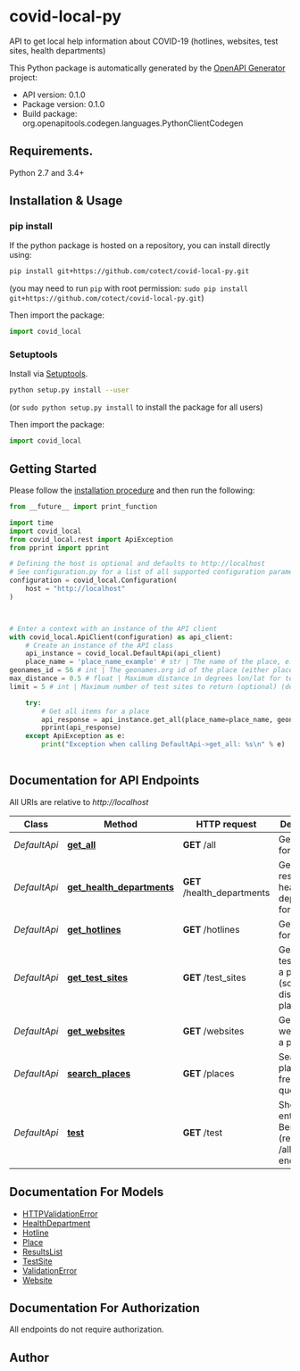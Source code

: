 # covid-local-py
API to get local help information about COVID-19 (hotlines, websites, test sites, health departments)

This Python package is automatically generated by the [OpenAPI Generator](https://openapi-generator.tech) project:

- API version: 0.1.0
- Package version: 0.1.0
- Build package: org.openapitools.codegen.languages.PythonClientCodegen

## Requirements.

Python 2.7 and 3.4+

## Installation & Usage
### pip install

If the python package is hosted on a repository, you can install directly using:

```sh
pip install git+https://github.com/cotect/covid-local-py.git
```
(you may need to run `pip` with root permission: `sudo pip install git+https://github.com/cotect/covid-local-py.git`)

Then import the package:
```python
import covid_local
```

### Setuptools

Install via [Setuptools](http://pypi.python.org/pypi/setuptools).

```sh
python setup.py install --user
```
(or `sudo python setup.py install` to install the package for all users)

Then import the package:
```python
import covid_local
```

## Getting Started

Please follow the [installation procedure](#installation--usage) and then run the following:

```python
from __future__ import print_function

import time
import covid_local
from covid_local.rest import ApiException
from pprint import pprint

# Defining the host is optional and defaults to http://localhost
# See configuration.py for a list of all supported configuration parameters.
configuration = covid_local.Configuration(
    host = "http://localhost"
)



# Enter a context with an instance of the API client
with covid_local.ApiClient(configuration) as api_client:
    # Create an instance of the API class
    api_instance = covid_local.DefaultApi(api_client)
    place_name = 'place_name_example' # str | The name of the place, e.g. a city, neighborhood, state (either place_name or geonames_id must be provided) (optional)
geonames_id = 56 # int | The geonames.org id of the place (either place_name or geonames_id must be provided) (optional)
max_distance = 0.5 # float | Maximum distance in degrees lon/lat for test sites (optional) (default to 0.5)
limit = 5 # int | Maximum number of test sites to return (optional) (default to 5)

    try:
        # Get all items for a place
        api_response = api_instance.get_all(place_name=place_name, geonames_id=geonames_id, max_distance=max_distance, limit=limit)
        pprint(api_response)
    except ApiException as e:
        print("Exception when calling DefaultApi->get_all: %s\n" % e)
    
```

## Documentation for API Endpoints

All URIs are relative to *http://localhost*

Class | Method | HTTP request | Description
------------ | ------------- | ------------- | -------------
*DefaultApi* | [**get_all**](docs/DefaultApi.md#get_all) | **GET** /all | Get all items for a place
*DefaultApi* | [**get_health_departments**](docs/DefaultApi.md#get_health_departments) | **GET** /health_departments | Get responsible health departments for a place
*DefaultApi* | [**get_hotlines**](docs/DefaultApi.md#get_hotlines) | **GET** /hotlines | Get hotlines for a place
*DefaultApi* | [**get_test_sites**](docs/DefaultApi.md#get_test_sites) | **GET** /test_sites | Get nearby test sites for a place (sorted by distance to place)
*DefaultApi* | [**get_websites**](docs/DefaultApi.md#get_websites) | **GET** /websites | Get websites for a place
*DefaultApi* | [**search_places**](docs/DefaultApi.md#search_places) | **GET** /places | Search for places via free-form query
*DefaultApi* | [**test**](docs/DefaultApi.md#test) | **GET** /test | Shows all entries for Berlin Mitte (redirects to /all endpoint)


## Documentation For Models

 - [HTTPValidationError](docs/HTTPValidationError.md)
 - [HealthDepartment](docs/HealthDepartment.md)
 - [Hotline](docs/Hotline.md)
 - [Place](docs/Place.md)
 - [ResultsList](docs/ResultsList.md)
 - [TestSite](docs/TestSite.md)
 - [ValidationError](docs/ValidationError.md)
 - [Website](docs/Website.md)


## Documentation For Authorization

 All endpoints do not require authorization.

## Author




